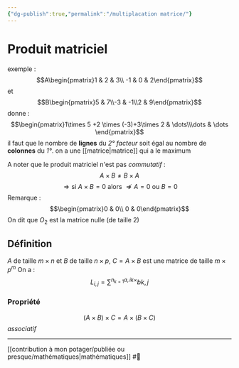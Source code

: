 ```yaml
---
{"dg-publish":true,"permalink":"/multiplacation matrice/"}
---
```


# Produit matriciel
exemple : 
$$A\begin{pmatrix}1 & 2 & 3\\ -1 & 0 & 2\end{pmatrix}$$ et $$B\begin{pmatrix}5 & 7\\-3 & -1\\2 & 9\end{pmatrix}$$donne : $$\begin{pmatrix}1\times 5 +2 \times (-3)+3\times 2 & \dots\\\dots & \dots \end{pmatrix}$$il faut que le nombre de **lignes** du *2° facteur* soit égal au nombre de **colonnes** du *1°*.
on a une [[matrice\|matrice]] qui a le maximum

A noter que le produit matriciel n'est pas *commutatif* : $$A \times B\neq B \times A$$ $$\Rightarrow \text{si }A \times B =0 \text{ alors }\nRightarrow A=0 \text{ ou }B=0$$
Remarque : $$\begin{pmatrix}0 & 0\\ 0 & 0\end{pmatrix}$$On dit que $O_{2}$ est la matrice nulle (de taille 2) 
## Définition
$A$ de taille $m \times n$ et $B$ de taille $n \times p$, $C= A \times B$ est une matrice de taille $m \times p^m$
On a : $$L_{i,j}=\sum^{n_{k=1}a,ik \times}bk,j$$
### Propriété
$$(A \times B) \times C= A \times (B \times C)$$*associatif*

---
[[contribution à mon potager/publiée ou presque/mathématiques\|mathématiques]] #🌱 